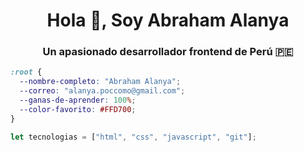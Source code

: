 <h1 align="center">Hola 👋, Soy Abraham Alanya</h1>
<h3 align="center">Un apasionado desarrollador frontend de Perú 🇵🇪</h3>

```css
:root {
  --nombre-completo: "Abraham Alanya";
  --correo: "alanya.poccomo@gmail.com";
  --ganas-de-aprender: 100%;
  --color-favorito: #FFD700;
}
```

```javascript
let tecnologias = ["html", "css", "javascript", "git"];
```
